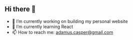 ## Hi there 👋

- 🔭 I’m currently working on building my personal website 
- 🌱 I’m currently learning React
- 📫 How to reach me: adamus.casper@gmail.com


